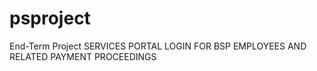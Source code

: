 # psproject
End-Term Project
SERVICES PORTAL LOGIN FOR BSP EMPLOYEES AND
RELATED PAYMENT PROCEEDINGS
